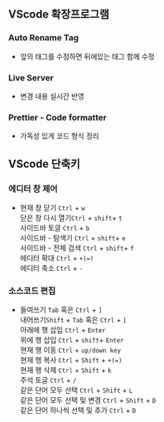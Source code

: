 ## VScode 확장프로그램
### Auto Rename Tag
- 앞의 태그를 수정하면 뒤에있는 태그 함께 수정
### Live Server
- 변경 내용 실시간 반영
### Prettier - Code formatter
- 가독성 있게 코드 형식 정리 

## VScode 단축키
### 에디터 창 제어
- 현재 창 닫기 `Ctrl` + `w` <br />
닫은 창 다시 열기`Ctrl` + `shift`+ `t` <br />
사이드바 토글 `Ctrl` + `b`<br /> 
사이드바 - 탐색기  `Ctrl` + `shift`+  `e` <br />
사이드바 - 전체 검색 `Ctrl` + `shift`+  `f` <br />
에디터 확대 `Ctrl` + `+(=)` <br />
에디터 축소 `Ctrl` + `-`

### 소스코드 편집
- 들여쓰기 `Tab` 혹은 `Ctrl` + `]` <br />
내어쓰기`Shift` + `Tab` 혹은 `Ctrl` + `[` <br />
아래에 행 삽입 `Ctrl` + `Enter`<br /> 
위에 행 삽입  `Ctrl` + `shift`+  `Enter` <br />
현재 행 이동 `Ctrl` + `up/down key`<br />
현재 행 복사 `Ctrl` + `Shift` + `+(=)` <br />
현재 행 삭제 `Ctrl` + `Shift` + `k` <br />
주석 토글 `Ctrl` + `/`<br />
같은 단어 모두 선택 `Ctrl` + `Shift` + `L`<br />
같은 단어 모두 선택 및 변경 `Ctrl` + `Shift` + `D`<br />
같은 단어 하나씩 선택 및 추가 `Ctrl` + `D`<br />